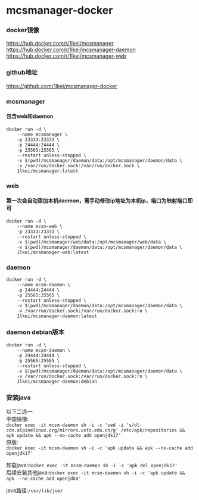 # mcsmanager-docker

### docker镜像
https://hub.docker.com/r/1lkei/mcsmanager  
https://hub.docker.com/r/1lkei/mcsmanager-daemon  
https://hub.docker.com/r/1lkei/mcsmanager-web
### github地址
https://github.com/1lkei/mcsmanager-docker


### mcsmanager
#### 包含web和daemon
```
docker run -d \
    --name mcsmanager \
    -p 23333:23333 \
    -p 24444:24444 \
    -p 25565:25565 \
    --restart unless-stopped \
    -v $(pwd)/mcsmanager/daemon/data:/opt/mcsmanager/daemon/data \
    -v /var/run/docker.sock:/var/run/docker.sock \
    1lkei/mcsmanager:latest
```

### web
#### 第一次会自动添加本机daemon，需手动修改ip地址为本机ip，端口为映射端口即可
```
docker run -d \
    --name mcsm-web \
    -p 23333:23333 \
    --restart unless-stopped \
    -v $(pwd)/mcsmanager/web/data:/opt/mcsmanager/web/data \
    -v $(pwd)/mcsmanager/daemon/data:/opt/mcsmanager/daemon/data \
    1lkei/mcsmanager-web:latest
```

### daemon
```
docker run -d \
    --name mcsm-daemon \
    -p 24444:24444 \
    -p 25565:25565 \
    --restart unless-stopped \
    -v $(pwd)/mcsmanager/daemon/data:/opt/mcsmanager/daemon/data \
    -v /var/run/docker.sock:/var/run/docker.sock:ro \
    1lkei/mcsmanager-daemon:latest
```

### daemon debian版本
```
docker run -d \
    --name mcsm-daemon \
    -p 24444:24444 \
    -p 25565:25565 \
    --restart unless-stopped \
    -v $(pwd)/mcsmanager/daemon/data:/opt/mcsmanager/daemon/data \
    -v /var/run/docker.sock:/var/run/docker.sock:ro \
    1lkei/mcsmanager-daemon:debian
```


### 安装java 
以下二选一:   
中国镜像:   
```docker exec -it mcsm-daemon sh -i -c 'sed -i 's/dl-cdn.alpinelinux.org/mirrors.ustc.edu.cn/g' /etc/apk/repositories && apk update && apk --no-cache add openjdk17'```   
原版:   
```docker exec -it mcsm-daemon sh -i -c 'apk update && apk --no-cache add openjdk17'```   

卸载java:```docker exec -it mcsm-daemon sh -i -c 'apk del openjdk17'```   
后续安装其他java:```docker exec -it mcsm-daemon sh -i -c 'apk update && apk --no-cache add openjdk8'```   

java路径:```/usr/lib/jvm/```